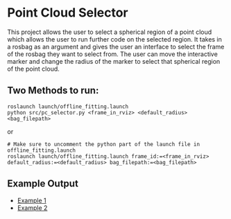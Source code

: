 # Point Cloud Selector
This project allows the user to select a spherical region of a point cloud which
allows the user to run further code on the selected region. It takes in a rosbag as
an argument and gives the user an interface to select the frame of the rosbag they
want to select from. The user can move the interactive marker and change the radius
of the marker to select that spherical region of the point cloud.

## Two Methods to run:
```
roslaunch launch/offline_fitting.launch
python src/pc_selector.py <frame_in_rviz> <default_radius> <bag_filepath>
```
or
```
# Make sure to uncomment the python part of the launch file in offline_fitting.launch
roslaunch launch/offline_fitting.launch frame_id:=<frame_in_rviz> default_radius:=<default_radius> bag_filepath:=<bag_filepath>
```

## Example Output
* [Example 1](images/example1.png)
* [Example 2](images/example2.png)